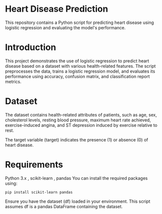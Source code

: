 
# Heart Disease Prediction
This repository contains a Python script for predicting heart disease using logistic regression and evaluating the model's performance.

# Introduction
This project demonstrates the use of logistic regression to predict heart disease based on a dataset with various health-related features. The script preprocesses the data, trains a logistic regression model, and evaluates its performance using accuracy, confusion matrix, and classification report metrics.

# Dataset
The dataset contains health-related attributes of patients, such as age, sex, cholesterol levels, resting blood pressure, maximum heart rate achieved, exercise-induced angina, and ST depression induced by exercise relative to rest.

The target variable (target) indicates the presence (1) or absence (0) of heart disease.

# Requirements
Python 3.x , scikit-learn , pandas
You can install the required packages using:
```
pip install scikit-learn pandas
```

Ensure you have the dataset (df) loaded in your environment. This script assumes df is a pandas DataFrame containing the dataset.
